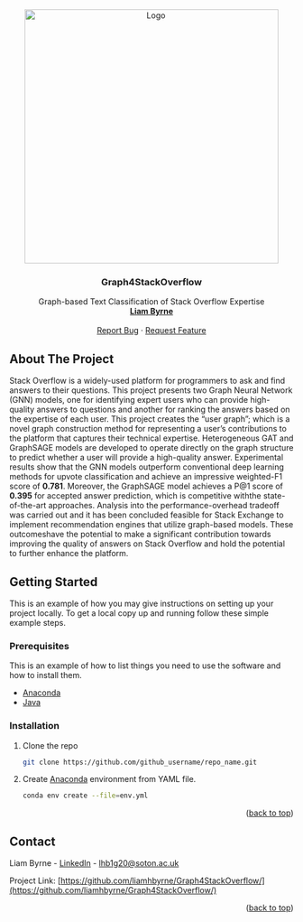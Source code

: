 <!-- PROJECT LOGO -->
<a name="readme-top"></a>
<br />
<div align="center">
  <a href="https://github.com/github_username/repo_name">
    <img src="https://user-images.githubusercontent.com/47918966/235481977-d0f1269c-a353-4153-935d-9aa24af71538.png" alt="Logo" width="450" height="450">
  </a>
  
<h3 align="center">Graph4StackOverflow</h3>

  <p align="center">
    Graph-based Text Classification of Stack Overflow Expertise
    <br />
    <a href="https://www.linkedin.com/in/liam-h-byrne/"><strong>Liam Byrne</strong></a>
    <br />
    <br />
    <a href="https://github.com/liamhbyrne/Graph4StackOverflow/issues">Report Bug</a>
    ·
    <a href="https://github.com/liamhbyrne/Graph4StackOverflow/issues">Request Feature</a>
  </p>
</div>



<!-- ABOUT THE PROJECT -->
## About The Project

Stack Overflow is a widely-used platform for programmers to ask and find answers to their questions. This project presents two Graph Neural Network (GNN) models, one for identifying expert users who can provide high-quality answers to questions and another for ranking the answers based on the expertise of each user. This project creates the “user graph”; which is a novel graph construction method for representing a user’s contributions to the platform that captures their technical expertise. Heterogeneous GAT and GraphSAGE models are developed to operate directly on the graph structure to predict whether a user will provide a high-quality answer. Experimental results show that the GNN models outperform conventional deep learning methods for upvote classification and achieve an impressive weighted-F1 score of **0.781**. Moreover, the GraphSAGE model achieves a P@1 score of **0.395** for accepted answer prediction, which is competitive withthe state-of-the-art approaches. Analysis into the performance-overhead tradeoff was carried out and it has been concluded feasible for Stack Exchange to implement recommendation engines that utilize graph-based models. These outcomeshave the potential to make a significant contribution towards improving the quality of answers on Stack Overflow and hold the potential to further enhance the platform.


<!-- GETTING STARTED -->
## Getting Started

This is an example of how you may give instructions on setting up your project locally.
To get a local copy up and running follow these simple example steps.

### Prerequisites

This is an example of how to list things you need to use the software and how to install them.
* [Anaconda](https://www.anaconda.com/)
* [Java](https://www.java.com/en/)

### Installation

1. Clone the repo
   ```sh
   git clone https://github.com/github_username/repo_name.git
   ```
   
2. Create [Anaconda](https://www.anaconda.com/) environment from YAML file.
   ```sh
   conda env create --file=env.yml
   ```


<p align="right">(<a href="#readme-top">back to top</a>)</p>

<!-- CONTACT -->
## Contact

Liam Byrne - [LinkedIn](https://www.linkedin.com/in/liam-h-byrne/) - lhb1g20@soton.ac.uk

Project Link: [https://github.com/liamhbyrne/Graph4StackOverflow/](https://github.com/liamhbyrne/Graph4StackOverflow/)

<p align="right">(<a href="#readme-top">back to top</a>)</p>
